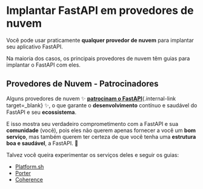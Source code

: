 # Implantar FastAPI em provedores de nuvem

Você pode usar praticamente **qualquer provedor de nuvem** para implantar seu aplicativo FastAPI.

Na maioria dos casos, os principais provedores de nuvem têm guias para implantar o FastAPI com eles.

## Provedores de Nuvem - Patrocinadores

Alguns provedores de nuvem ✨ [**patrocinam o FastAPI**](../help-fastapi.md#sponsor-the-author){.internal-link target=_blank} ✨, o que garante o **desenvolvimento** contínuo e saudável do FastAPI e seu **ecossistema**.

E isso mostra seu verdadeiro comprometimento com a FastAPI e sua **comunidade** (você), pois eles não querem apenas fornecer a você um **bom serviço**, mas também querem ter certeza de que você tenha uma **estrutura boa e saudável**, a FastAPI. 🙇

Talvez você queira experimentar os serviços deles e seguir os guias:

* <a href="https://docs.platform.sh/languages/python.html?utm_source=fastapi-signup&utm_medium=banner&utm_campaign=FastAPI-signup-June-2023" class="external-link" target="_blank">Platform.sh</a>
* <a href="https://docs.porter.run/language-specific-guides/fastapi" class="external-link" target="_blank">Porter</a>
* <a href="https://www.withcoherence.com/?utm_medium=advertising&utm_source=fastapi&utm_campaign=website" class="external-link" target="_blank">Coherence</a>
